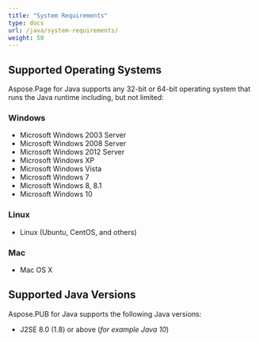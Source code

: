 ```yaml
---
title: "System Requirements"
type: docs
url: /java/system-requirements/
weight: 50
---
```


## **Supported Operating Systems**
Aspose.Page for Java supports any 32-bit or 64-bit operating system that runs the Java runtime including, but not limited:
### **Windows**
- Microsoft Windows 2003 Server
- Microsoft Windows 2008 Server
- Microsoft Windows 2012 Server
- Microsoft Windows XP
- Microsoft Windows Vista
- Microsoft Windows 7
- Microsoft Windows 8, 8.1
- Microsoft Windows 10
### **Linux**
- Linux (Ubuntu, CentOS, and others)
### **Mac**
- Mac OS X
## **Supported Java Versions**
Aspose.PUB for Java supports the following Java versions:

- J2SE 8.0 (1.8) or above (*for example Java 10*) 
